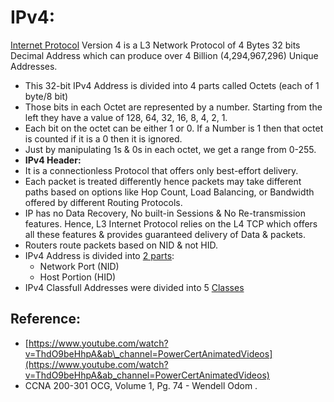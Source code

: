 # IPv4:

[Internet Protocol](https://app.gitbook.com/@mudassirs46/s/network-fundamentals/~/drafts/-MRZ8l67L5MHnaQIEh9W/ip-internet-protocol) Version 4 is a L3 Network Protocol of 4 Bytes 32 bits Decimal Address which can produce over 4 Billion \(4,294,967,296\) Unique Addresses.

* This 32-bit IPv4 Address is divided into 4 parts called Octets \(each of 1 byte/8 bit\)
* Those bits in each Octet are represented by a number.  Starting from the left they have a value of 128, 64, 32, 16, 8, 4, 2, 1.
* Each bit on the octet can be either 1 or 0. If a Number is 1 then that octet is counted if it is a 0 then it is ignored.
* Just by manipulating 1s & 0s in each octet, we get a range from 0-255.
* **IPv4 Header:**
* It is a connectionless Protocol that offers only best-effort delivery. 
* Each packet is treated differently hence packets may take different paths based on options like Hop Count, Load Balancing, or Bandwidth offered by different Routing Protocols.
* IP has no Data Recovery, No built-in Sessions & No Re-transmission features. Hence, L3 Internet Protocol relies on the L4 TCP which offers all these features & provides guaranteed delivery of Data & packets.
* Routers route packets based on NID & not HID.
* IPv4 Address is divided into [2 parts](https://app.gitbook.com/@mudassirs46/s/network-fundamentals/~/drafts/-MRZ8l67L5MHnaQIEh9W/ipv4-address-parts):
  * Network Port \(NID\)
  * Host Portion \(HID\)
* IPv4 Classfull Addresses were divided into 5 [Classes](https://app.gitbook.com/@mudassirs46/s/network-fundamentals/~/drafts/-MRZ8l67L5MHnaQIEh9W/ipv4-address-classes-1)

## Reference:

* [https://www.youtube.com/watch?v=ThdO9beHhpA&ab\_channel=PowerCertAnimatedVideos](https://www.youtube.com/watch?v=ThdO9beHhpA&ab_channel=PowerCertAnimatedVideos)
* CCNA 200-301 OCG, Volume 1, Pg. 74 - Wendell Odom . 

